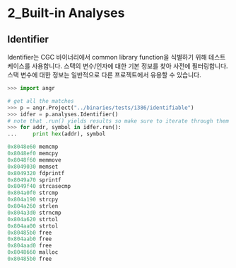 # 2_Built-in Analyses

## Identifier

Identifier는 CGC 바이너리에서 common library function을 식별하기 위해 테스트 케이스를 사용합니다. 스택의 변수/인자에 대한 기본 정보를 찾아 사전에 필터링합니다. 스택 변수에 대한 정보는 일반적으로 다른 프로젝트에서 유용할 수 있습니다.

```python
>>> import angr

# get all the matches
>>> p = angr.Project("../binaries/tests/i386/identifiable")
>>> idfer = p.analyses.Identifier()
# note that .run() yields results so make sure to iterate through them or call list() etc
>>> for addr, symbol in idfer.run():
...     print hex(addr), symbol

0x8048e60 memcmp
0x8048ef0 memcpy
0x8048f60 memmove
0x8049030 memset
0x8049320 fdprintf
0x8049a70 sprintf
0x8049f40 strcasecmp
0x804a0f0 strcmp
0x804a190 strcpy
0x804a260 strlen
0x804a3d0 strncmp
0x804a620 strtol
0x804aa00 strtol
0x80485b0 free
0x804aab0 free
0x804aad0 free
0x8048660 malloc
0x80485b0 free
```

